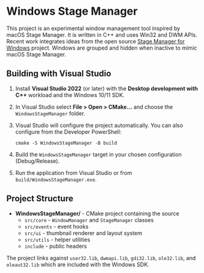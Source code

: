 # Windows Stage Manager

This project is an experimental window management tool inspired by macOS Stage Manager. It is written in C++ and uses Win32 and DWM APIs.
Recent work integrates ideas from the open source [Stage Manager for Windows](https://github.com/awaescher/StageManager) project. Windows are grouped and hidden when inactive to mimic macOS Stage Manager.

## Building with Visual Studio

1. Install **Visual Studio 2022** (or later) with the **Desktop development with C++** workload and the Windows 10/11 SDK.
2. In Visual Studio select **File > Open > CMake...** and choose the `WindowsStageManager` folder.
3. Visual Studio will configure the project automatically. You can also configure from the Developer PowerShell:

   ```
   cmake -S WindowsStageManager -B build
   ```

4. Build the `WindowsStageManager` target in your chosen configuration (Debug/Release).
5. Run the application from Visual Studio or from `build/WindowsStageManager.exe`.

## Project Structure

- **WindowsStageManager/** - CMake project containing the source
  - `src/core` - `WindowManager` and `StageManager` classes
  - `src/events` - event hooks
  - `src/ui` - thumbnail renderer and layout system
  - `src/utils` - helper utilities
  - `include` - public headers

The project links against `user32.lib`, `dwmapi.lib`, `gdi32.lib`, `ole32.lib`, and `oleaut32.lib` which are included with the Windows SDK.

